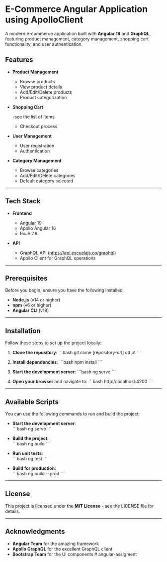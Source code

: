 # E-Commerce Angular Application using ApolloClient

A modern e-commerce application built with **Angular 19** and **GraphQL**, featuring product management, category management, shopping cart functionality, and user authentication.

## Features

- **Product Management**

  - Browse products
  - View product details
  - Add/Edit/Delete products
  - Product categorization

- **Shopping Cart**

  -see the list of items

  - Checkout process

- **User Management**

  - User registration
  - Authentication

- **Category Management**
  - Browse categories
  - Add/Edit/Delete categories
  - Default category selected

---

## Tech Stack

- **Frontend**

  - Angular 19
  - Apollo Angular 16
  - RxJS 7.8

- **API**
  - GraphQL API (https://api.escuelajs.co/graphql)
  - Apollo Client for GraphQL operations

---

## Prerequisites

Before you begin, ensure you have the following installed:

- **Node.js** (v14 or higher)
- **npm** (v6 or higher)
- **Angular CLI** (v19)

---

## Installation

Follow these steps to set up the project locally:

1. **Clone the repository**:
   \`\`\`bash
   git clone [repository-url]
   cd pt
   \`\`\`

2. **Install dependencies**:
   \`\`\`bash
   npm install
   \`\`\`

3. **Start the development server**:
   \`\`\`bash
   ng serve
   \`\`\`

4. **Open your browser** and navigate to:
   \`\`\`bash
   http://localhost:4200
   \`\`\`

---

## Available Scripts

You can use the following commands to run and build the project:

- **Start the development server**:  
  \`\`\`bash
  ng serve
  \`\`\`

- **Build the project**:  
  \`\`\`bash
  ng build
  \`\`\`

- **Run unit tests**:  
  \`\`\`bash
  ng test
  \`\`\`

- **Build for production**:  
  \`\`\`bash
  ng build --prod
  \`\`\`

---

## License

This project is licensed under the **MIT License** - see the LICENSE file for details.

---

## Acknowledgments

- **Angular Team** for the amazing framework
- **Apollo GraphQL** for the excellent GraphQL client
- **Bootstrap Team** for the UI components
#   a n g u l a r - a s s i g m e n t  
 